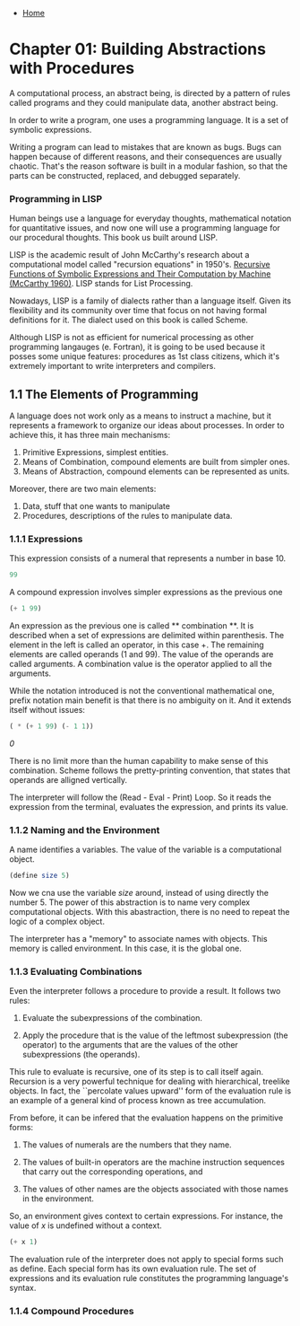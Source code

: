 * [Home](../..)

# Chapter 01: Building Abstractions with Procedures

A computational process, an abstract being, is directed by a pattern of rules called programs and they could manipulate data, another abstract being.

In order to write a program, one uses a programming language. It is a set of symbolic expressions.

Writing a program can lead to mistakes that are known as bugs. Bugs can happen because of different reasons, and their consequences are usually chaotic. That's the reason software is built in a modular fashion, so that the parts can be constructed, replaced, and debugged separately.

### Programming in LISP

Human beings use a language for everyday thoughts, mathematical notation for quantitative issues, and now one will use a programming language for our procedural thoughts. This book us built around LISP.

LISP is the academic result of John McCarthy's research about a computational model called "recursion equations" in 1950's. [Recursive Functions of Symbolic Expressions and Their Computation by Machine (McCarthy 1960)](http://www-formal.stanford.edu/jmc/recursive.pdf). LISP stands for List Processing.

Nowadays, LISP is a family of dialects rather than a language itself. Given its flexibility and its community over time that focus on not having formal definitions for it. The dialect used on this book is called Scheme. 

Although LISP is not as efficient for numerical processing as other programming langauges (e. Fortran), it is going to be used because it posses some unique features: procedures as 1st class citizens, which it's extremely important to write interpreters and compilers.

## 1.1 The Elements of Programming

A language does not work only as a means to instruct a machine, but it represents a framework to organize our ideas about processes. In order to achieve this, it has three main mechanisms:

1. Primitive Expressions, simplest entities.
2. Means of Combination, compound elements are built from simpler ones.
3. Means of Abstraction, compound elements can be represented as units.

Moreover, there are two main elements:

1. Data, stuff that one wants to manipulate
2. Procedures, descriptions of the rules to manipulate data.

### 1.1.1 Expressions

This expression consists of a numeral that represents a number in base 10. 

``` scheme
99
```

A compound expression involves simpler expressions as the previous one

``` scheme
(+ 1 99)
```

An expression as the previous one is called ** combination **. It is described when a set of expressions are delimited within parenthesis. The element in the left is called an operator, in this case +. The remaining elements are called operands (1 and 99). The value of the operands are called arguments. A combination value is the operator applied to all the arguments.

While the notation introduced is not the conventional mathematical one, prefix notation main benefit is that there is no ambiguity on it. And it extends itself without issues:

``` scheme
( * (+ 1 99) (- 1 1))
```
*0*

There is no limit more than the human capability to make sense of this combination. Scheme follows the pretty-printing convention, that states that operands are alligned vertically.

The interpreter will follow the (Read - Eval - Print) Loop. So it reads the expression from the terminal, evaluates the expression, and prints its value.

### 1.1.2  Naming and the Environment

A name identifies a variables. The value of the variable is a computational object.

``` scheme
(define size 5)
```

Now we cna use the variable *size* around, instead of using directly the number 5. The power of this abstraction is to name very complex computational objects. With this abastraction, there is no need to repeat the logic of a complex object.

The interpreter has a "memory" to associate names with objects. This memory is called environment. In this case, it is the global one.

### 1.1.3 Evaluating Combinations

Even the interpreter follows a procedure to provide a result. It follows two rules:

1. Evaluate the subexpressions of the combination.

2. Apply the procedure that is the value of the leftmost subexpression (the operator) to the arguments that are the values of the other subexpressions (the operands).

This rule to evaluate is recursive, one of its step is to call itself again. Recursion is a very powerful technique for dealing with hierarchical, treelike objects. In fact, the ``percolate values upward'' form of the evaluation rule is an example of a general kind of process known as tree accumulation.

From before, it can be infered that the evaluation happens on the primitive forms:

1. The values of numerals are the numbers that they name.

2. The values of built-in operators are the machine instruction sequences that carry out the corresponding operations, and

3. The values of other names are the objects associated with those names in the environment.

So, an environment gives context to certain expressions. For instance, the value of *x* is undefined without a context. 

``` scheme
(+ x 1)
```

The evaluation rule of the interpreter does not apply to special forms such as define. Each special form has its own evaluation rule. The set of expressions and its evaluation rule constitutes the programming language's syntax.

### 1.1.4 Compound Procedures
